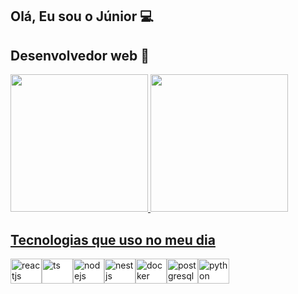 <h2>
        Olá, Eu sou o Júnior 💻
</h2>
<h2>
      Desenvolvedor web 🚀
</h2>

<div>
    <a href="https://github.com/Junior580">
      <img height="220em"
        src="https://github-readme-stats.vercel.app/api?username=Junior580&show_icons=true&theme=dracula" />
      <img height="220em"
      src="https://github-readme-stats.vercel.app/api/top-langs/?username=junior580&theme=tokyonight" />
  </div>
<h2>
       Tecnologias que uso no meu dia
</h2>
<div style="display: inline-flex; background-color: white">
            <br />
           <img
        align="center"
        alt="reactjs"
        height="40"
        width="50"
        src="https://cdn.jsdelivr.net/gh/devicons/devicon/icons/react/react-original-wordmark.svg"
        style="max-width: 100%"
      />
      <img
        align="center"
        alt="ts"
        height="40"
        width="50"
        src="https://cdn.jsdelivr.net/gh/devicons/devicon/icons/typescript/typescript-original.svg"
        style="max-width: 100%"
      />
      <img
        align="center"
        alt="nodejs"
        height="40"
        width="50"
        src="https://cdn.jsdelivr.net/gh/devicons/devicon@latest/icons/nodejs/nodejs-original-wordmark.svg"
        style="max-width: 100%"
      />
      <img
        align="center"
        alt="nestjs"
        height="40"
        width="50"
        src="https://cdn.jsdelivr.net/gh/devicons/devicon@latest/icons/nestjs/nestjs-original.svg"
        style="max-width: 100%"
      />
      <img
        align="center"
        alt="docker"
        height="40"
        width="50"
        src="https://cdn.jsdelivr.net/gh/devicons/devicon/icons/docker/docker-plain-wordmark.svg"
        style="max-width: 100%"
      />
      <img
        align="center"
        alt="postgresql"
        height="40"
        width="50"
        src="https://cdn.jsdelivr.net/gh/devicons/devicon/icons/postgresql/postgresql-original-wordmark.svg"
        style="max-width: 100%"
      />
        <img
        align="center"
        alt="python"
        height="40"
        width="50"
        src="https://cdn.jsdelivr.net/gh/devicons/devicon@latest/icons/python/python-original-wordmark.svg"
        style="max-width: 100%"
      />
        </div>
